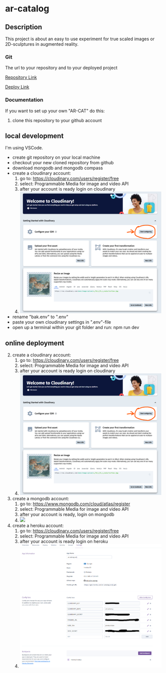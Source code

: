 # ar-catalog

## Description

This project is about an easy to use experiment for true scaled images or 2D-sculptures in augmented reality.
            
### Git

The url to your repository and to your deployed project

[Repository Link](https://github.com/evij-g/ar-catalog)

[Deploy Link](https://arcat.evij.de)

### Documentation

If you want to set up your own "AR-CAT" do this:

1. clone this repository to your github account

## local development
I'm using VSCode. 

- create git repository on your local machine
- checkout your new cloned repository from github
- download mongodb and mongodb compass
- create a cloudinary account:
    1. go to: https://cloudinary.com/users/register/free
    2. select: Programmable Media for image and video API
    3. after your account is ready login on cloudinary
    4. ![](https://github.com/evij-g/ar-catalog/blob/ar_js-integration-barcode-version/public/images/cloudinary-01.png?raw=true)
- rename "bak.env" to ".env"
- paste your own cloudinary settings in ".env"-file
- open up a terminal within your git folder and run: npm run dev



## online deployment
2. create a cloudinary account:
    1. go to: https://cloudinary.com/users/register/free
    2. select: Programmable Media for image and video API
    3. after your account is ready login on cloudinary
    4. ![](https://github.com/evij-g/ar-catalog/blob/ar_js-integration-barcode-version/public/images/cloudinary-01.png?raw=true)
3. create a mongodb account:
    1. go to: https://www.mongodb.com/cloud/atlas/register
    2. select: Programmable Media for image and video API
    3. after your account is ready, login on mongodb
    4. ![](images/cloudinary-01.png)
4. create a heroku account:
    1. go to: https://cloudinary.com/users/register/free
    2. select: Programmable Media for image and video API
    3. after your account is ready login on heroku
    4. ![](https://github.com/evij-g/ar-catalog/blob/ar_js-integration-barcode-version/public/images/heroku-settings.png?raw=true)